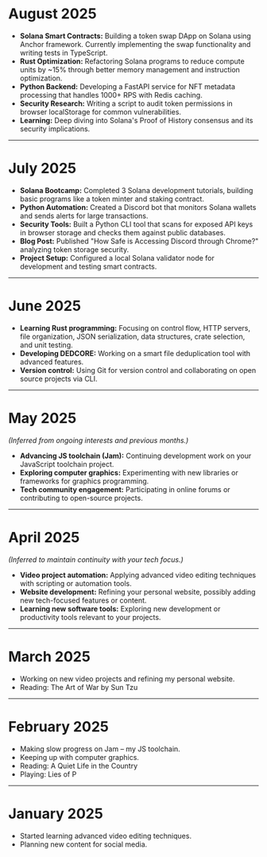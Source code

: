 # August 2025

- **Solana Smart Contracts:** Building a token swap DApp on Solana using Anchor framework. Currently implementing the swap functionality and writing tests in TypeScript.
- **Rust Optimization:** Refactoring Solana programs to reduce compute units by ~15% through better memory management and instruction optimization.
- **Python Backend:** Developing a FastAPI service for NFT metadata processing that handles 1000+ RPS with Redis caching.
- **Security Research:** Writing a script to audit token permissions in browser localStorage for common vulnerabilities.
- **Learning:** Deep diving into Solana's Proof of History consensus and its security implications.

---

# July 2025

- **Solana Bootcamp:** Completed 3 Solana development tutorials, building basic programs like a token minter and staking contract.
- **Python Automation:** Created a Discord bot that monitors Solana wallets and sends alerts for large transactions.
- **Security Tools:** Built a Python CLI tool that scans for exposed API keys in browser storage and checks them against public databases.
- **Blog Post:** Published "How Safe is Accessing Discord through Chrome?" analyzing token storage security.
- **Project Setup:** Configured a local Solana validator node for development and testing smart contracts.

---

# June 2025

- **Learning Rust programming:** Focusing on control flow, HTTP servers, file organization, JSON serialization, data structures, crate selection, and unit testing.
- **Developing DEDCORE:** Working on a smart file deduplication tool with advanced features.
- **Version control:** Using Git for version control and collaborating on open source projects via CLI.

---

# May 2025

*(Inferred from ongoing interests and previous months.)*

- **Advancing JS toolchain (Jam):** Continuing development work on your JavaScript toolchain project.
- **Exploring computer graphics:** Experimenting with new libraries or frameworks for graphics programming.
- **Tech community engagement:** Participating in online forums or contributing to open-source projects.

---

# April 2025

*(Inferred to maintain continuity with your tech focus.)*

- **Video project automation:** Applying advanced video editing techniques with scripting or automation tools.
- **Website development:** Refining your personal website, possibly adding new tech-focused features or content.
- **Learning new software tools:** Exploring new development or productivity tools relevant to your projects.

---

# March 2025

- Working on new video projects and refining my personal website.
- Reading: The Art of War by Sun Tzu

---

# February 2025

- Making slow progress on Jam – my JS toolchain.
- Keeping up with computer graphics.
- Reading: A Quiet Life in the Country
- Playing: Lies of P

---

# January 2025

- Started learning advanced video editing techniques.
- Planning new content for social media. 